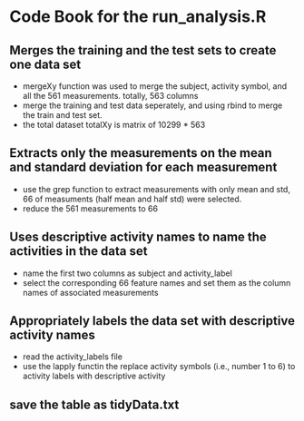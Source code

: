 Code Book for the run_analysis.R
===============================
## Merges the training and the test sets to create one data set
* mergeXy function was used to merge the subject, activity symbol, and all the 561 measurements. totally, 563 columns
* merge the training and test data seperately, and using rbind to merge the train and test set.
* the total dataset totalXy is matrix of 10299 * 563
## Extracts only the measurements on the mean and standard deviation for each measurement
* use the grep function to extract measurements with only mean and std, 66 of measuments (half mean and half std) were selected.
* reduce the 561 measurements to 66 
## Uses descriptive activity names to name the activities in the data set
* name the first two columns as subject and activity_label
* select the corresponding 66 feature names and set them as the column names of associated measurements 

## Appropriately labels the data set with descriptive activity names
* read the activity_labels file
* use the lapply functin the replace activity symbols (i.e., number 1 to 6) to activity labels with descriptive activity
## save the table as tidyData.txt
 
